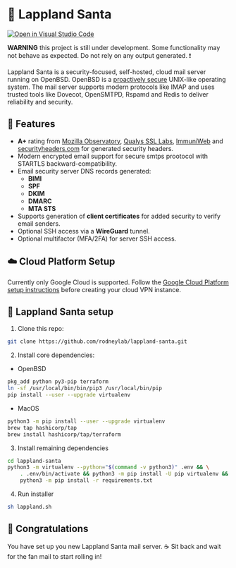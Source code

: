 # 📮 Lappland Santa
[![Open in Visual Studio Code](https://open.vscode.dev/badges/open-in-vscode.svg)](https://open.vscode.dev/rodneylab/lappland-santa)

**WARNING** this project is still under development.  Some functionality may not behave as expected. Do not rely on any output generated. ❗️

Lappland Santa is a security-focused, self-hosted, cloud mail server running on OpenBSD.  OpenBSD is a <a aria-label="Learn more about Open B S D" href="https://www.openbsd.org/" target="_blank" rel="noopener noreferrer">proactively secure</a> UNIX-like operating system.  The mail server supports modern protocols like IMAP and uses trusted tools like Dovecot, OpenSMTPD, Rspamd and Redis to deliver reliability and security.

## 🌟 Features

- **A+** rating from <a aria-label="Open the Mozilla Observatory site" href="https://observatory.mozilla.org/" target="_blank" rel="noopener noreferrer">Mozilla Observatory</a>, <a aria-label="Open the Qualys S S L Labs site" href="https://www.ssllabs.com/index.html" target="_blank" rel="noopener noreferrer">Qualys SSL Labs</a>, <a aria-label="Open Immuni Web site:wait" href="https://www.immuniweb.com/" target="_blank" rel="noopener noreferrer">ImmuniWeb</a> and <a aria-label="Open the security headers dot com site" href="https://securityheaders.com/" target="_blank" rel="noopener noreferrer">securityheaders.com</a> for generated security headers.
- Modern encrypted email support for secure smtps prootocol with STARTLS backward-compatibility.
- Email security server DNS records generated:
    - **BIMI**
    - **SPF**
    - **DKIM**
    - **DMARC**
    - **MTA STS**
- Supports generation of **client certificates** for added security to verify email senders.
- Optional SSH access via a **WireGuard** tunnel.
- Optional multifactor (MFA/2FA) for server SSH access.

## ☁️ Cloud Platform Setup
Currently only Google Cloud is supported.  Follow the <a href="./docs/gcloud.md">Google Cloud Platform setup instructions</a> before creating your cloud VPN instance.

## 🔌 Lappland Santa setup
1. Clone this repo:
```bash
git clone https://github.com/rodneylab/lappland-santa.git
```

2. Install core dependencies:
- OpenBSD
```bash
pkg_add python py3-pip terraform
ln -sf /usr/local/bin/bin/pip3 /usr/local/bin/pip
pip install --user --upgrade virtualenv
```

- MacOS
```bash
python3 -m pip install --user --upgrade virtualenv
brew tap hashicorp/tap
brew install hashicorp/tap/terraform
```

3. Install remaining dependencies
```bash
cd lappland-santa
python3 -m virtualenv --python="$(command -v python3)" .env && \
    . .env/bin/activate && python3 -m pip install -U pip virtualenv && \
    python3 -m pip install -r requirements.txt
```

4. Run installer
```bash
sh lappland.sh
```


## 🍭 Congratulations
You have set up you new Lappland Santa mail server. ☕️ Sit back and wait for the fan mail to start rolling in!
